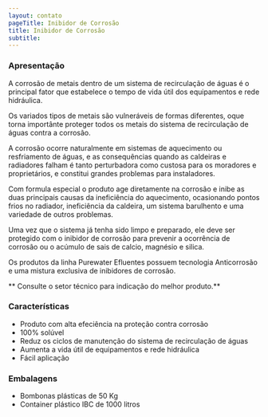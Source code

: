 ```yaml
---
layout: contato
pageTitle: Inibidor de Corrosão
title: Inibidor de Corrosão
subtitle:   
---
```


### Apresentação

A corrosão de metais dentro de um sistema de recirculação de águas é o principal fator que estabelece o tempo de vida útil dos equipamentos e rede hidráulica.

Os variados tipos de metais são vulneráveis de formas diferentes, oque torna importânte proteger todos os metais do sistema de recirculação de águas contra a corrosão.

A corrosão ocorre naturalmente em sistemas de aquecimento ou resfriamento de águas, e as consequências quando as caldeiras e radiadores falham é tanto perturbadora como custosa para os moradores e proprietários, e constitui grandes problemas para instaladores. 

Com formula especial o produto age diretamente na corrosão e inibe as duas principais causas da ineficiência do aquecimento, ocasionando pontos frios no radiador, ineficiência da caldeira, um sistema barulhento e uma variedade de outros problemas.

Uma vez que o sistema já tenha sido limpo e preparado, ele deve ser protegido com o inibidor de corrosão para prevenir a ocorrência de corrosão ou o acúmulo de sais de calcio, magnésio e silica.

Os produtos da linha Purewater Efluentes possuem tecnologia Anticorrosão e uma mistura exclusiva de inibidores de corrosão.


** Consulte o setor técnico para indicação do melhor produto.**


### Características

- Produto com alta efeciência na proteção contra corrosão
- 100% solúvel
- Reduz os ciclos de manutenção do sistema de recirculação de águas
- Aumenta a vida útil de equipamentos e rede hidráulica
- Fácil aplicação


### Embalagens

- Bombonas plásticas de 50 Kg
- Container plástico IBC de 1000 litros

